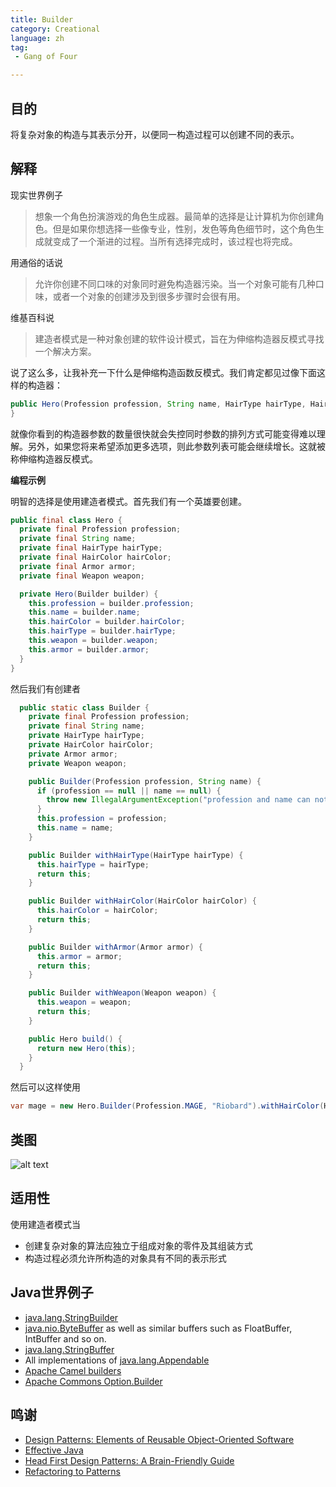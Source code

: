 ```yaml
---
title: Builder
category: Creational
language: zh
tag:
 - Gang of Four

---
```


## 目的

将复杂对象的构造与其表示分开，以便同一构造过程可以创建不同的表示。

## 解释

现实世界例子

> 想象一个角色扮演游戏的角色生成器。最简单的选择是让计算机为你创建角色。但是如果你想选择一些像专业，性别，发色等角色细节时，这个角色生成就变成了一个渐进的过程。当所有选择完成时，该过程也将完成。

用通俗的话说

> 允许你创建不同口味的对象同时避免构造器污染。当一个对象可能有几种口味，或者一个对象的创建涉及到很多步骤时会很有用。

维基百科说

> 建造者模式是一种对象创建的软件设计模式，旨在为伸缩构造器反模式寻找一个解决方案。

说了这么多，让我补充一下什么是伸缩构造函数反模式。我们肯定都见过像下面这样的构造器：

```java
public Hero(Profession profession, String name, HairType hairType, HairColor hairColor, Armor armor, Weapon weapon) {
}
```

就像你看到的构造器参数的数量很快就会失控同时参数的排列方式可能变得难以理解。另外，如果您将来希望添加更多选项，则此参数列表可能会继续增长。这就被称伸缩构造器反模式。

**编程示例**

明智的选择是使用建造者模式。首先我们有一个英雄要创建。

```java
public final class Hero {
  private final Profession profession;
  private final String name;
  private final HairType hairType;
  private final HairColor hairColor;
  private final Armor armor;
  private final Weapon weapon;

  private Hero(Builder builder) {
    this.profession = builder.profession;
    this.name = builder.name;
    this.hairColor = builder.hairColor;
    this.hairType = builder.hairType;
    this.weapon = builder.weapon;
    this.armor = builder.armor;
  }
}
```

然后我们有创建者

```java
  public static class Builder {
    private final Profession profession;
    private final String name;
    private HairType hairType;
    private HairColor hairColor;
    private Armor armor;
    private Weapon weapon;

    public Builder(Profession profession, String name) {
      if (profession == null || name == null) {
        throw new IllegalArgumentException("profession and name can not be null");
      }
      this.profession = profession;
      this.name = name;
    }

    public Builder withHairType(HairType hairType) {
      this.hairType = hairType;
      return this;
    }

    public Builder withHairColor(HairColor hairColor) {
      this.hairColor = hairColor;
      return this;
    }

    public Builder withArmor(Armor armor) {
      this.armor = armor;
      return this;
    }

    public Builder withWeapon(Weapon weapon) {
      this.weapon = weapon;
      return this;
    }

    public Hero build() {
      return new Hero(this);
    }
  }
```

然后可以这样使用

```java
var mage = new Hero.Builder(Profession.MAGE, "Riobard").withHairColor(HairColor.BLACK).withWeapon(Weapon.DAGGER).build();
```

## 类图

![alt text](./etc/builder.urm.png "Builder class diagram")

## 适用性

使用建造者模式当

* 创建复杂对象的算法应独立于组成对象的零件及其组装方式
* 构造过程必须允许所构造的对象具有不同的表示形式

## Java世界例子

* [java.lang.StringBuilder](http://docs.oracle.com/javase/8/docs/api/java/lang/StringBuilder.html)
* [java.nio.ByteBuffer](http://docs.oracle.com/javase/8/docs/api/java/nio/ByteBuffer.html#put-byte-) as well as similar
  buffers such as FloatBuffer, IntBuffer and so on.
* [java.lang.StringBuffer](http://docs.oracle.com/javase/8/docs/api/java/lang/StringBuffer.html#append-boolean-)
* All implementations of [java.lang.Appendable](http://docs.oracle.com/javase/8/docs/api/java/lang/Appendable.html)
* [Apache Camel builders](https://github.com/apache/camel/tree/0e195428ee04531be27a0b659005e3aa8d159d23/camel-core/src/main/java/org/apache/camel/builder)
* [Apache Commons Option.Builder](https://commons.apache.org/proper/commons-cli/apidocs/org/apache/commons/cli/Option.Builder.html)

## 鸣谢

* [Design Patterns: Elements of Reusable Object-Oriented Software](https://www.amazon.com/gp/product/0201633612/ref=as_li_tl?ie=UTF8&camp=1789&creative=9325&creativeASIN=0201633612&linkCode=as2&tag=javadesignpat-20&linkId=675d49790ce11db99d90bde47f1aeb59)
* [Effective Java](https://www.amazon.com/gp/product/0134685997/ref=as_li_tl?ie=UTF8&camp=1789&creative=9325&creativeASIN=0134685997&linkCode=as2&tag=javadesignpat-20&linkId=4e349f4b3ff8c50123f8147c828e53eb)
* [Head First Design Patterns: A Brain-Friendly Guide](https://www.amazon.com/gp/product/0596007124/ref=as_li_tl?ie=UTF8&camp=1789&creative=9325&creativeASIN=0596007124&linkCode=as2&tag=javadesignpat-20&linkId=6b8b6eea86021af6c8e3cd3fc382cb5b)
* [Refactoring to Patterns](https://www.amazon.com/gp/product/0321213351/ref=as_li_tl?ie=UTF8&camp=1789&creative=9325&creativeASIN=0321213351&linkCode=as2&tag=javadesignpat-20&linkId=2a76fcb387234bc71b1c61150b3cc3a7)